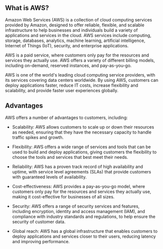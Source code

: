 
## What is AWS?

Amazon Web Services (AWS) is a collection of cloud computing services provided by Amazon, designed to offer reliable, flexible, and scalable infrastructure to help businesses and individuals build a variety of applications and services in the cloud. AWS services include computing, storage, databases, analytics, machine learning, artificial intelligence, Internet of Things (IoT), security, and enterprise applications.

AWS is a paid service, where customers only pay for the resources and services they actually use. AWS offers a variety of different billing models, including on-demand, reserved instances, and pay-as-you-go.

AWS is one of the world's leading cloud computing service providers, with its services covering data centers worldwide. By using AWS, customers can deploy applications faster, reduce IT costs, increase flexibility and scalability, and provide faster user experiences globally.

## Advantages
AWS offers a number of advantages to customers, including:
- Scalability: AWS allows customers to scale up or down their resources as needed, ensuring that they have the necessary capacity to handle traffic spikes and growth.

- Flexibility: AWS offers a wide range of services and tools that can be used to build and deploy applications, giving customers the flexibility to choose the tools and services that best meet their needs.

- Reliability: AWS has a proven track record of high availability and uptime, with service level agreements (SLAs) that provide customers with guaranteed levels of availability.

- Cost-effectiveness: AWS provides a pay-as-you-go model, where customers only pay for the resources and services they actually use, making it cost-effective for businesses of all sizes.

- Security: AWS offers a range of security services and features, including encryption, identity and access management (IAM), and compliance with industry standards and regulations, to help ensure the security of customer data.

- Global reach: AWS has a global infrastructure that enables customers to deploy applications and services closer to their users, reducing latency and improving performance.
